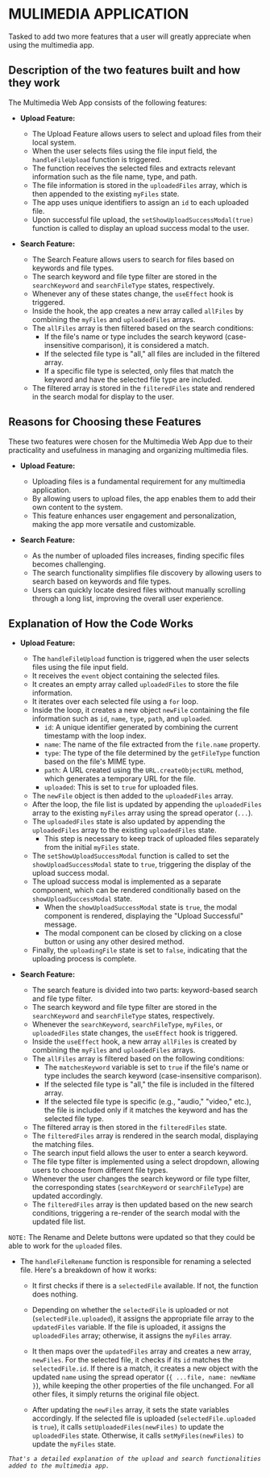 # MULIMEDIA APPLICATION
Tasked to add two more features that a user will greatly appreciate when using the multimedia app.

## **Description of the two features built and how they work**

The Multimedia Web App consists of the following features:

- **Upload Feature:**
   - The Upload Feature allows users to select and upload files from their local system.
   - When the user selects files using the file input field, the `handleFileUpload` function is triggered.
   - The function receives the selected files and extracts relevant information such as the file name, type, and path.
   - The file information is stored in the `uploadedFiles` array, which is then appended to the existing `myFiles` state.
   - The app uses unique identifiers to assign an `id` to each uploaded file.
   - Upon successful file upload, the `setShowUploadSuccessModal(true)` function is called to display an upload success modal to the user.

- **Search Feature:**
   - The Search Feature allows users to search for files based on keywords and file types.
   - The search keyword and file type filter are stored in the `searchKeyword` and `searchFileType` states, respectively.
   - Whenever any of these states change, the `useEffect` hook is triggered.
   - Inside the hook, the app creates a new array called `allFiles` by combining the `myFiles` and `uploadedFiles` arrays.
   - The `allFiles` array is then filtered based on the search conditions:
     - If the file's name or type includes the search keyword (case-insensitive comparison), it is considered a match.
     - If the selected file type is "all," all files are included in the filtered array.
     - If a specific file type is selected, only files that match the keyword and have the selected file type are included.
   - The filtered array is stored in the `filteredFiles` state and rendered in the search modal for display to the user.

## **Reasons for Choosing these Features**

These two features were chosen for the Multimedia Web App due to their practicality and usefulness in managing and organizing multimedia files.

- **Upload Feature:**
   - Uploading files is a fundamental requirement for any multimedia application.
   - By allowing users to upload files, the app enables them to add their own content to the system.
   - This feature enhances user engagement and personalization, making the app more versatile and customizable.

- **Search Feature:**
   - As the number of uploaded files increases, finding specific files becomes challenging.
   - The search functionality simplifies file discovery by allowing users to search based on keywords and file types.
   - Users can quickly locate desired files without manually scrolling through a long list, improving the overall user experience.

## **Explanation of How the Code Works**

- **Upload Feature:**
   - The `handleFileUpload` function is triggered when the user selects files using the file input field.
   - It receives the `event` object containing the selected files.
   - It creates an empty array called `uploadedFiles` to store the file information.
   - It iterates over each selected file using a `for` loop.
   - Inside the loop, it creates a new object `newFile` containing the file information such as `id`, `name`, `type`, `path`, and `uploaded`.
      - `id`: A unique identifier generated by combining the current timestamp with the loop index.
      - `name`: The name of the file extracted from the `file.name` property.
      - `type`: The type of the file determined by the `getFileType` function based on the file's MIME type.
      - `path`: A URL created using the `URL.createObjectURL` method, which generates a temporary URL for the file.
      - `uploaded`: This is set to `true` for uploaded files.
   - The `newFile` object is then added to the `uploadedFiles` array.
   - After the loop, the file list is updated by appending the `uploadedFiles` array to the existing `myFiles` array using the spread operator (`...`).
   - The `uploadedFiles` state is also updated by appending the `uploadedFiles` array to the existing `uploadedFiles` state.
      - This step is necessary to keep track of uploaded files separately from the initial `myFiles` state.
   - The `setShowUploadSuccessModal` function is called to set the `showUploadSuccessModal` state to `true`, triggering the display of the upload success modal.
   - The upload success modal is implemented as a separate component, which can be rendered conditionally based on the `showUploadSuccessModal` state.
      - When the `showUploadSuccessModal` state is `true`, the modal component is rendered, displaying the "Upload Successful" message.
      - The modal component can be closed by clicking on a close button or using any other desired method.
   - Finally, the `uploadingFile` state is set to `false`, indicating that the uploading process is complete.


- **Search Feature:**
   - The search feature is divided into two parts: keyword-based search and file type filter.
   - The search keyword and file type filter are stored in the `searchKeyword` and `searchFileType` states, respectively.
   - Whenever the `searchKeyword`, `searchFileType`, `myFiles`, or `uploadedFiles` state changes, the `useEffect` hook is triggered.
   - Inside the `useEffect` hook, a new array `allFiles` is created by combining the `myFiles` and `uploadedFiles` arrays.
   - The `allFiles` array is filtered based on the following conditions:
      - The `matchesKeyword` variable is set to `true` if the file's name or type includes the search keyword (case-insensitive comparison).
      - If the selected file type is "all," the file is included in the filtered array.
      - If the selected file type is specific (e.g., "audio," "video," etc.), the file is included only if it matches the keyword and has the selected file type.
   - The filtered array is then stored in the `filteredFiles` state.
   - The `filteredFiles` array is rendered in the search modal, displaying the matching files.
   - The search input field allows the user to enter a search keyword.
   - The file type filter is implemented using a select dropdown, allowing users to choose from different file types.
   - Whenever the user changes the search keyword or file type filter, the corresponding states (`searchKeyword` or `searchFileType`) are updated accordingly.
   - The `filteredFiles` array is then updated based on the new search conditions, triggering a re-render of the search modal with the updated file list.

`NOTE:` The Rename and Delete buttons were updated so that they could be able to work for the `uploaded` files.
   - The `handleFileRename` function is responsible for renaming a selected file. Here's a breakdown of how it works:
      - It first checks if there is a `selectedFile` available. If not, the function does nothing.
      
      - Depending on whether the `selectedFile` is uploaded or not (`selectedFile.uploaded`), it assigns the appropriate file array to the `updatedFiles` variable. If the file is uploaded, it assigns the `uploadedFiles` array; otherwise, it assigns the `myFiles` array.
      
      - It then maps over the `updatedFiles` array and creates a new array, `newFiles`. For the selected file, it checks if its `id` matches the `selectedFile.id`. If there is a match, it creates a new object with the updated `name` using the spread operator (`{ ...file, name: newName }`), while keeping the other properties of the file unchanged. For all other files, it simply returns the original file object.
      
      - After updating the `newFiles` array, it sets the state variables accordingly. If the selected file is uploaded (`selectedFile.uploaded` is `true`), it calls `setUploadedFiles(newFiles)` to update the `uploadedFiles` state. Otherwise, it calls `setMyFiles(newFiles)` to update the `myFiles` state.
   

*`That's a detailed explanation of the upload and search functionalities added to the multimedia app.`*
